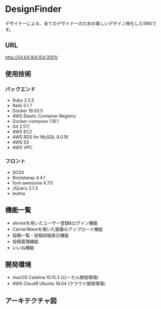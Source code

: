 # DesignFinder 
デザイナーによる、全てのデザイナーのための美しいデザイン特化したSNSです。

## URL 
http://54.64.164.154:3001/

## 使用技術

### バックエンド

* Ruby 2.5.5
* Rails 5.1.7
* Docker 19.03.5
* AWS Elastic Container Registry
* Docker-compose 1.16.1
* Git 2.17.1
* AWS EC2
* AWS RDS for MySQL 8.0.16
* AWS S3
* AWS VPC


### フロント
* SCSS
* Bootstarap 4.4.1
* font-awesome 4.7.0
* JQuery 2.1.3
* bulma 


## 機能一覧

* deviseを用いたユーザー登録&ログイン機能
* CarrierWaveを用いた画像のアップロード機能
* 投稿一覧・投稿詳細表示機能
* 投稿管理機能
* いいね機能


## 開発環境
* macOS Catalina 10.15.3 (ローカル開発環境)
* AWS Cloud9 Ubuntu 18.04 (クラウド開発環境）

## アーキテクチャ図

